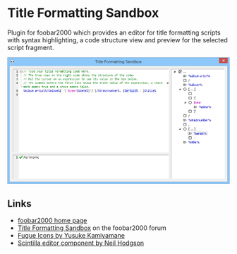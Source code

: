Title Formatting Sandbox
========================

Plugin for foobar2000 which provides an editor for title formatting scripts with syntax highlighting, a code structure view and preview for the selected script fragment.

![Screenshot of Title Formatting Sandbox window](foo_tfsandbox-1.png)

Links
-----

* [foobar2000 home page](http://www.foobar2000.org/)
* [Title Formatting Sandbox](http://www.hydrogenaudio.org/forums/index.php?showtopic=TODO) on the foobar2000 forum
* [Fugue Icons by Yusuke Kamiyamane](http://p.yusukekamiyamane.com/)
* [Scintilla editor component by Neil Hodgson](http://www.scintillia.org/)
